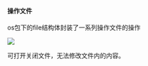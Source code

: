 #### 操作文件

os包下的file结构体封装了一系列操作文件的操作

![](C:\Users\niu\Desktop\go-go\image\os-file.png)

可打开关闭文件，无法修改文件内的内容。